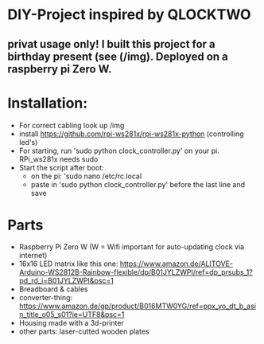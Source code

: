 # DIY-Project inspired by QLOCKTWO
## privat usage only! I built this project for a birthday present (see (/img). Deployed on a raspberry pi Zero W.

# Installation:
- For correct cabling look up /img
- install https://github.com/rpi-ws281x/rpi-ws281x-python (controlling led's)
- For starting, run 'sudo python clock_controller.py' on your pi. RPi_ws281x needs sudo
- Start the script after boot: 
    - on the pi: 'sudo nano /etc/rc.local
    - paste in 'sudo python clock_controller.py' before the last line and save

# Parts
- Raspberry Pi Zero W (W = Wifi important for auto-updating clock via internet)
- 16x16 LED matrix like this one: https://www.amazon.de/ALITOVE-Arduino-WS2812B-Rainbow-flexible/dp/B01JYLZWPI/ref=dp_prsubs_1?pd_rd_i=B01JYLZWPI&psc=1
- Breadboard & cables
- converter-thing: https://www.amazon.de/gp/product/B016MTW0YG/ref=ppx_yo_dt_b_asin_title_o05_s01?ie=UTF8&psc=1
- Housing made with a 3d-printer
- other parts: laser-cutted wooden plates

